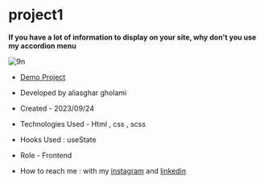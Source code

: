 # project1

**If you have a lot of information to display on your site, why don't you use my accordion menu**

![9n](https://github.com/aliasghardev/project1/assets/144837096/ae1dd896-d80a-4a18-832e-5f47ae5e6eec)

- [Demo Project](https://aliasghardev.github.io/project1/)

- Developed by aliasghar gholami

- Created - 2023/09/24

- Technologies Used - Html , css , scss

- Hooks Used : useState 

- Role - Frontend

- How to reach me : with my [instagram](https://www.instagram.com/aliasghar.gholami_dev) and [linkedin](https://www.linkedin.com/in/aliasghar-gholami-a1229a290)
